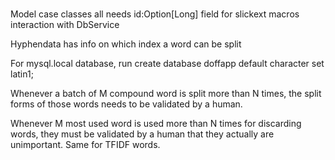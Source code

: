 #
 
Model case classes all needs id:Option[Long] field for slickext macros interaction with DbService

Hyphendata has info on which index a word can be split

For mysql.local database, run create database doffapp default character set latin1;

Whenever a batch of M compound word is split more than N times, the split forms of those words needs to be validated by a human.

Whenever M most used word is used more than N times for discarding words, they must be validated by a human that they actually are unimportant.
Same for TFIDF words.
